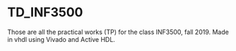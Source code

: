 # TD_INF3500
 
Those are all the practical works (TP) for the class INF3500, fall 2019. Made in vhdl using Vivado and Active HDL.
